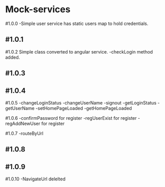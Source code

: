 # Mock-services
#1.0.0
-Simple user service has static users map to hold credentials.

#1.0.1
-

#1.0.2
Simple class converted to angular service.
-checkLogin method added.

#1.0.3
-

#1.0.4
-

#1.0.5
-changeLoginStatus
-changeUserName
-signout
-getLoginStatus
-getUserName
-setHomePageLoaded
-getHomePageLoaded

#1.0.6
-confirmPassword for register
-regUserExist for register
-regAddNewUser for register

#1.0.7
-routeByUrl

#1.0.8
-

#1.0.9
-
#1.0.10
-NavigateUrl delelted

